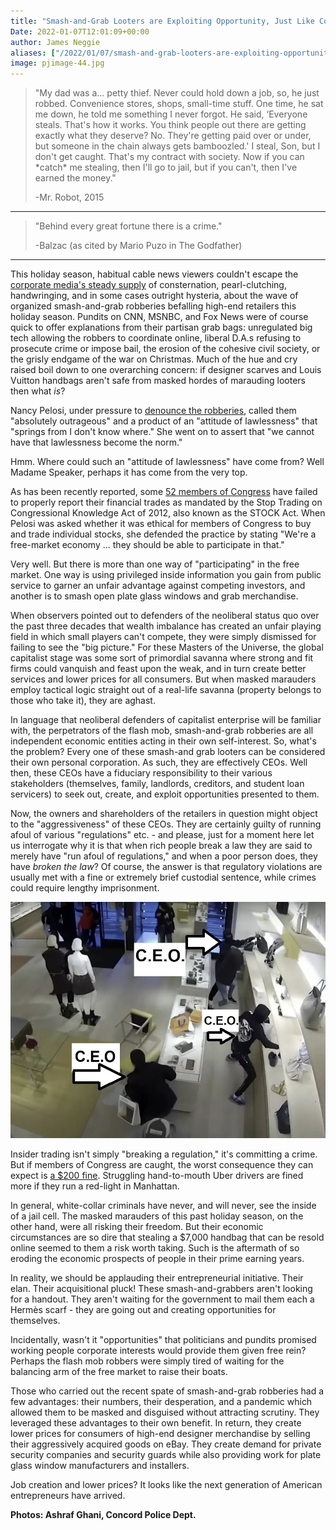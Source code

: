 ```yaml
---
title: "Smash-and-Grab Looters are Exploiting Opportunity, Just Like Congress' Stock Traders"
Date: 2022-01-07T12:01:09+00:00
author: James Neggie
aliases: ["/2022/01/07/smash-and-grab-looters-are-exploiting-opportunity-just-like-congress-stock-traders"]
image: pjimage-44.jpg
---
```


>"My dad was a... petty thief. Never could hold down a job, so, he just robbed. Convenience stores, shops, small-time stuff. One time, he sat me down, he told me something I never forgot. He said, ‘Everyone steals. That's how it works. You think people out there are getting exactly what they deserve? No. They're getting paid over or under, but someone in the chain always gets bamboozled.' I steal, Son, but I don't get caught. That's my contract with society. Now if you can \*catch\* me stealing, then I'll go to jail, but if you can't, then I've earned the money."
>
>-Mr. Robot, 2015

---

>"Behind every great fortune there is a crime."
>
>-Balzac (as cited by Mario Puzo in The Godfather)

---

This holiday season, habitual cable news viewers couldn't escape the [corporate media's steady supply](https://www.msnbc.com/morning-joe/watch/new-wave-of-smash-and-grab-robberies-has-retailers-shoppers-on-edge-127532101923) of consternation, pearl-clutching, handwringing, and in some cases outright hysteria, about the wave of organized smash-and-grab robberies befalling high-end retailers this holiday season. Pundits on CNN, MSNBC, and Fox News were of course quick to offer explanations from their partisan grab bags: unregulated big tech allowing the robbers to coordinate online, liberal D.A.s refusing to prosecute crime or impose bail, the erosion of the cohesive civil society, or the grisly endgame of the war on Christmas. Much of the hue and cry raised boil down to one overarching concern: if designer scarves and Louis Vuitton handbags aren't safe from masked hordes of marauding looters then what *is*?

Nancy Pelosi, under pressure to [denounce the robberies](https://na01.safelinks.protection.outlook.com/?url=https://www.yahoo.com/news/pelosi-slams-apos-attitude-lawlessness-172255693.html&data=04%257C01%257C%257Cf8104aeb34c74bac28f708d9cfc1d716%257C84df9e7fe9f640afb435aaaaaaaaaaaa%257C1%257C0%257C637769253703697373%257CUnknown%257CTWFpbGZsb3d8eyJWIjoiMC4wLjAwMDAiLCJQIjoiV2luMzIiLCJBTiI6Ik1haWwiLCJXVCI6Mn0=%257C3000&sdata=gDE31DMQzajSHopqZCDVut/ofm+IREnCD+1yfBgqoDo=&reserved=0), called them "absolutely outrageous" and a product of an "attitude of lawlessness" that "springs from I don't know where." She went on to assert that "we cannot have that lawlessness become the norm." 

Hmm. Where could such an "attitude of lawlessness" have come from? Well Madame Speaker, perhaps it has come from the very top.

As has been recently reported, some [52 members of Congress](https://na01.safelinks.protection.outlook.com/?url=https://www.yahoo.com/news/29-members-congress-caught-violating-193508477.html&data=04%257C01%257C%257Cf8104aeb34c74bac28f708d9cfc1d716%257C84df9e7fe9f640afb435aaaaaaaaaaaa%257C1%257C0%257C637769253703697373%257CUnknown%257CTWFpbGZsb3d8eyJWIjoiMC4wLjAwMDAiLCJQIjoiV2luMzIiLCJBTiI6Ik1haWwiLCJXVCI6Mn0=%257C3000&sdata=A4+dAv6YPyD4N6uUQHddl0Ig9ewxi3YNrObpVLc8i6Q=&reserved=0) have failed to properly report their financial trades as mandated by the Stop Trading on Congressional Knowledge Act of 2012, also known as the STOCK Act. When Pelosi was asked whether it was ethical for members of Congress to buy and trade individual stocks, she defended the practice by stating "We're a free-market economy … they should be able to participate in that." 

Very well. But there is more than one way of "participating" in the free market. One way is using privileged inside information you gain from public service to garner an unfair advantage against competing investors, and another is to smash open plate glass windows and grab merchandise.

When observers pointed out to defenders of the neoliberal status quo over the past three decades that wealth imbalance has created an unfair playing field in which small players can't compete, they were simply dismissed for failing to see the "big picture." For these Masters of the Universe, the global capitalist stage was some sort of primordial savanna where strong and fit firms could vanquish and feast upon the weak, and in turn create better services and lower prices for all consumers. But when masked marauders employ tactical logic straight out of a real-life savanna (property belongs to those who take it), they are aghast.

In language that neoliberal defenders of capitalist enterprise will be familiar with, the perpetrators of the flash mob, smash-and-grab robberies are all independent economic entities acting in their own self-interest. So, what's the problem? Every one of these smash-and grab looters can be considered their own personal corporation. As such, they are effectively CEOs. Well then, these CEOs have a fiduciary responsibility to their various stakeholders (themselves, family, landlords, creditors, and student loan servicers) to seek out, create, and exploit opportunities presented to them. 

Now, the owners and shareholders of the retailers in question might object to the "aggressiveness" of these CEOs. They are certainly guilty of running afoul of various "regulations" etc. - and please, just for a moment here let us interrogate why it is that when rich people break a law they are said to merely have "run afoul of regulations," and when a poor person does, they have *broken the law*? Of course, the answer is that regulatory violations are usually met with a fine or extremely brief custodial sentence, while crimes could require lengthy imprisonment.

![](image.png)

Insider trading isn't simply "breaking a regulation," it's committing a crime. But if members of Congress are caught, the worst consequence they can expect is [a $200 fine](https://www.businessinsider.com/congress-stock-act-violations-penalties-consequences-2021-12). Struggling hand-to-mouth Uber drivers are fined more if they run a red-light in Manhattan. 

In general, white-collar criminals have never, and will never, see the inside of a jail cell. The masked marauders of this past holiday season, on the other hand, were all risking their freedom. But their economic circumstances are so dire that stealing a $7,000 handbag that can be resold online seemed to them a risk worth taking. Such is the aftermath of so eroding the economic prospects of people in their prime earning years.

In reality, we should be applauding their entrepreneurial initiative. Their elan. Their acquisitional pluck! These smash-and-grabbers aren't looking for a handout. They aren't waiting for the government to mail them each a Hermès scarf - they are going out and creating opportunities for themselves. 

Incidentally, wasn't it "opportunities" that politicians and pundits promised working people corporate interests would provide them given free rein? Perhaps the flash mob robbers were simply tired of waiting for the balancing arm of the free market to raise their boats.

Those who carried out the recent spate of smash-and-grab robberies had a few advantages: their numbers, their desperation, and a pandemic which allowed them to be masked and disguised without attracting scrutiny. They leveraged these advantages to their own benefit. In return, they create lower prices for consumers of high-end designer merchandise by selling their aggressively acquired goods on eBay. They create demand for private security companies and security guards while also providing work for plate glass window manufacturers and installers. 

Job creation and lower prices? It looks like the next generation of American entrepreneurs have arrived.

**Photos: Ashraf Ghani, Concord Police Dept.**
